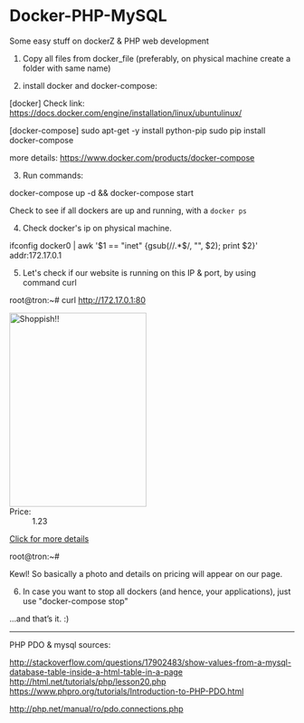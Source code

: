 # Docker-PHP-MySQL
Some easy stuff on dockerZ & PHP web development 



1) Copy all files from docker_file (preferably, on physical machine create a folder with same name)

2) install docker and docker-compose:

[docker]
Check link: https://docs.docker.com/engine/installation/linux/ubuntulinux/ 

[docker-compose]
sudo apt-get -y install python-pip
sudo pip install docker-compose


more details: https://www.docker.com/products/docker-compose



3) Run commands: 

  docker-compose up -d   && docker-compose start  

Check to see if all dockers are up and running, with a `docker ps`



4) Check docker's ip on physical machine.

ifconfig docker0 |  awk '$1 == "inet" {gsub(/\/.*$/, "", $2); print $2}'
addr:172.17.0.1



5) Let's check if our website is running on this IP & port, by using command curl


root@tron:~# curl http://172.17.0.1:80
<!DOCTYPE html>
<html lang="en">
    <head>
        <meta charset="utf-8">
        <title>Shoppish~~</title>
    </head>
    <body>
        <img src=" <<some link>>>" alt="Shoppish!!" height="342" width="242" />
        <dt>Price: </dt><dd>1.23 </dd>  <p><a href = "details.php"> Click for more details</a></p>
    </body>
</html>
root@tron:~#




Kewl! So basically a photo and  details on pricing will appear on our page. 

6) In case you want to stop all dockers (and hence, your applications), just use "docker-compose stop"



...and that’s it. :) 














----------------------
PHP PDO & mysql sources:


http://stackoverflow.com/questions/17902483/show-values-from-a-mysql-database-table-inside-a-html-table-in-a-page
http://html.net/tutorials/php/lesson20.php
https://www.phpro.org/tutorials/Introduction-to-PHP-PDO.html


http://php.net/manual/ro/pdo.connections.php


